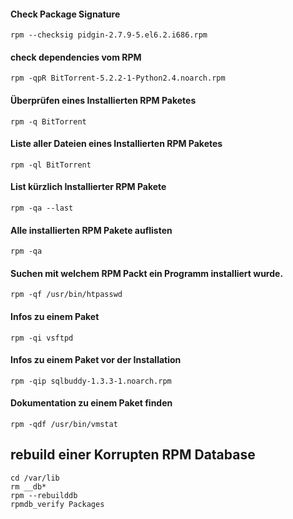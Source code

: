 #### Check Package  Signature
`rpm --checksig pidgin-2.7.9-5.el6.2.i686.rpm`

#### check dependencies vom RPM
`rpm -qpR BitTorrent-5.2.2-1-Python2.4.noarch.rpm`

#### Überprüfen eines Installierten RPM Paketes 
`rpm -q BitTorrent`

#### Liste aller Dateien eines Installierten  RPM Paketes
`rpm -ql BitTorrent`

#### List kürzlich Installierter RPM Pakete
`rpm -qa --last`

#### Alle installierten RPM Pakete auflisten
`rpm -qa`

#### Suchen mit welchem RPM Packt ein Programm installiert wurde. 
`rpm -qf /usr/bin/htpasswd`

#### Infos zu einem Paket
`rpm -qi vsftpd`

#### Infos zu einem Paket vor der Installation 
`rpm -qip sqlbuddy-1.3.3-1.noarch.rpm`

#### Dokumentation zu einem Paket finden 
`rpm -qdf /usr/bin/vmstat`

## rebuild  einer Korrupten RPM Database
```
cd /var/lib
rm __db*
rpm --rebuilddb
rpmdb_verify Packages
```


